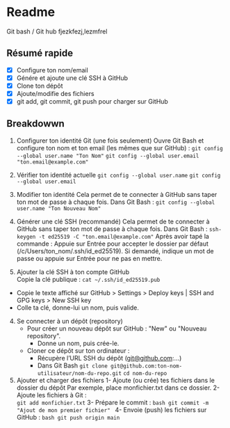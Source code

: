 # Readme 
Git bash / Git hub
fjezkfezj,lezmfrel
## Résumé rapide
- [x] Configure ton nom/email
- [x] Génére et ajoute une clé SSH à GitHub
- [x] Clone ton dépôt
- [x] Ajoute/modifie des fichiers
- [x] git add, git commit, git push pour charger sur GitHub

## Breakdowwn

1. Configurer ton identité Git (une fois seulement)
Ouvre Git Bash et configure ton nom et ton email (les mêmes que sur GitHub) :
	```git config --global user.name "Ton Nom"```
	```git config --global user.email "ton.email@example.com"```
2. Vérifier ton identité actuelle
	```git config --global user.name```
	```git config --global user.email```
2. Modifier ton identité
Cela permet de te connecter à GitHub sans taper ton mot de passe à chaque fois. Dans Git Bash :
	```git config --global user.name "Ton Nouveau Nom"```
2. Générer une clé SSH (recommandé)	
Cela permet de te connecter à GitHub sans taper ton mot de passe à chaque fois. Dans Git Bash :
	```ssh-keygen -t ed25519 -C "ton.email@example.com"```
	Après avoir tapé la commande :
		Appuie sur Entrée pour accepter le dossier par défaut (/c/Users/ton_nom/.ssh/id_ed25519).
		Si demandé, indique un mot de passe ou appuie sur Entrée pour ne pas en mettre.

3. Ajouter la clé SSH à ton compte GitHub	
Copie la clé publique :
	```cat ~/.ssh/id_ed25519.pub```
- Copie le texte affiché sur GitHub > Settings > Deploy keys | SSH and GPG keys > New SSH key
- Colle ta clé, donne-lui un nom, puis valide.
4. Se connecter à un dépôt (repository)
	- Pour créer un nouveau dépôt sur GitHub : "New" ou "Nouveau repository".
		- Donne un nom, puis crée-le.
	- Cloner ce dépôt sur ton ordinateur : 
		- Récupère l’URL SSH du dépôt (git@github.com:...)
		- Dans Git Bash 
			```git clone git@github.com:ton-nom-utilisateur/nom-du-repo.git```
			```cd nom-du-repo```
5. Ajouter et charger des fichiers
	1- Ajoute (ou crée) tes fichiers dans le dossier du dépôt
		Par exemple, place monfichier.txt dans ce dossier.
	2- Ajoute les fichiers à Git :		
		```git add monfichier.txt```
	3- Prépare le commit :
		```bash
		git commit -m "Ajout de mon premier fichier"
		```
	4- Envoie (push) les fichiers sur GitHub :
		```
		bash
		git push origin main		
		```
